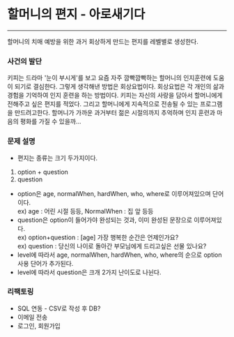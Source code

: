 # 할머니의 편지 - 아로새기다

---
할머니의 치매 예방을 위한 과거 회상하게 만드는 편지를 레벨별로 생성한다.

### 사건의 발단
키피는 드라마 '눈이 부시게'를 보고 요즘 자주 깜빡깜빡하는 할머니의 인지훈련에 도움이 되기로 결심한다.
그렇게 생각해낸 방법은 회상요법이다. 회상요법은 각 개인의 삶과 경험을 기억하여 인지 훈련을 하는 방법이다. 
키피는 자신의 사랑을 담아서 할머니에게 전해주고 싶은 편지를 적었다. 
그리고 할머니에게 지속적으로 전송될 수 있는 프로그램을 만드려고한다.
할머니가 가까운 과거부터 젊은 시절의까지 추억하며 인지 훈련과 마음의 평화를 가질 수 있을까...

### 문제 설명

- 편지는 종류는 크기 두가지이다.
1. option + question
2. question
- option은 age, normalWhen, hardWhen, who, where로 이루어져있으며 단어이다.  
ex) age : 어린 시절 등등, NormalWhen : 집 앞 등등
- question은 option이 들어가야 완성되는 것과, 이미 완성된 문장으로 이루어져있다.  
ex) option+question : [age] 가장 행복한 순간은 언제인가요?  
ex) question : 당신의 나이로 돌아간 부모님에게 드리고싶은 선물 있나요?
- level에 따라서 age, normalWhen, hardWhen, who, where의 순으로 option 사용 단어가 추가된다.
- level에 따라서 question은 크개 2가지 난이도로 나뉜다.

### 리팩토링

- SQL 연동 - CSV로 작성 후 DB?
- 이메일 전송
- 로그인, 회원가입